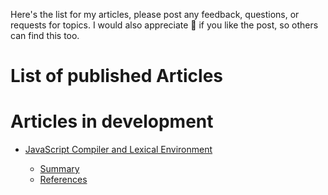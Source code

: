 Here's the list for my articles, please post any feedback, questions, or requests for topics. I would also appreciate 👏 if you like the post, so others can find this too.

# List of published Articles

# Articles in development

- [JavaScript Compiler and Lexical Environment](https://dev.to/scottibr/hoisting-and-execution-envirioment-3099-temp-slug-1160555?preview=30177ba3f6e43bddf4fecff6bf9290acd711255de5786237c41b6253c617465fc1f0ef5271a6396b4921c33101db525421e6ddbe22a19f69625af846)

  - [Summary](./JavaScriptLexicalEnvironment/Summary)
  - [References](./JavaScriptLexicalEnvironment/References)
